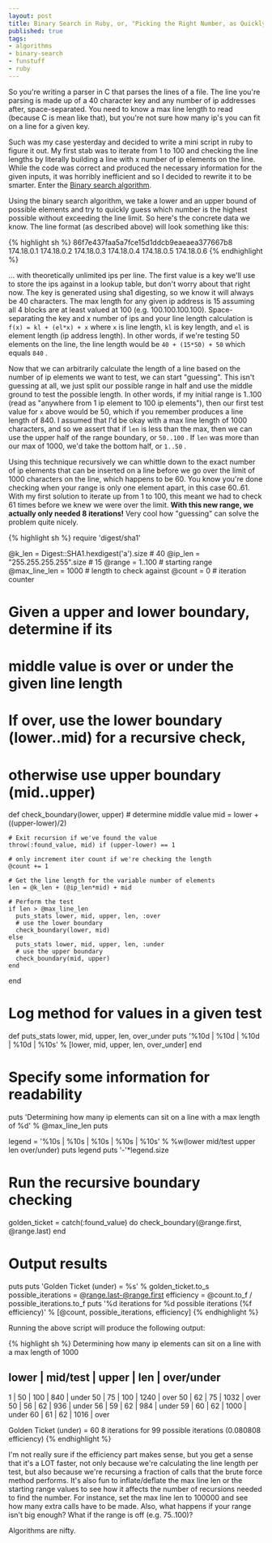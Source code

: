 ```yaml
---
layout: post
title: Binary Search in Ruby, or, "Picking the Right Number, as Quickly as Possible"
published: true
tags:
- algorithms
- binary-search
- funstuff
- ruby
---
```

So you're writing a parser in C that parses the lines of a file. The line you're parsing is made up of a 40 character key and any number of ip addresses after, space-separated. You need to know a max line length to read (because C is mean like that), but you're not sure how many ip's you can fit on a line for a given key.

Such was my case yesterday and decided to write a mini script in ruby to figure it out. My first stab was to iterate from 1 to 100 and checking the line lengths by literally building a line with x number of ip elements on the line. While the code was correct and produced the necessary information for the given inputs, it was horribly inefficient and so I decided to rewrite it to be smarter. Enter the [Binary search algorithm](http://en.wikipedia.org/wiki/Binary_search_algorithm "Binary Search Algorithm").

Using the binary search algorithm, we take a lower and an upper bound of possible elements and try to quickly guess which number is the highest possible without exceeding the line limit. So here's the concrete data we know. The line format (as described above) will look something like this:

{% highlight sh %}
  86f7e437faa5a7fce15d1ddcb9eaeaea377667b8 174.18.0.1 174.18.0.2 174.18.0.3 174.18.0.4 174.18.0.5 174.18.0.6
{% endhighlight %}

... with theoretically unlimited ips per line. The first value is a key we'll use to store the ips against in a lookup table, but don't worry about that right now. The key is generated using sha1 digesting, so we know it will always be 40 characters. The max length for any given ip address is 15 assuming all 4 blocks are at least valued at 100 (e.g. 100.100.100.100). Space-separating the key and x number of ips and your line length calculation is `f(x) = kl + (el*x) + x` where `x` is line length, `kl` is key length, and `el` is element length (ip address length). In other words, if we're testing 50 elements on the line, the line length would be `40 + (15*50) + 50` which equals `840` .

Now that we can arbitrarily calculate the length of a line based on the number of ip elements we want to test, we can start "guessing". This isn't guessing at all, we just split our possible range in half and use the middle ground to test the possible length. In other words, if my initial range is 1..100 (read as "anywhere from 1 ip element to 100 ip elements"), then our first test value for `x` above would be 50, which if you remember produces a line length of 840. I assumed that I'd be okay with a max line length of 1000 characters, and so we assert that if `len` is less than the max, then we can use the upper half of the range boundary, or `50..100` . If `len` was more than our max of 1000, we'd take the bottom half, or `1..50` .

Using this technique recursively we can whittle down to the exact number of ip elements that can be inserted on a line before we go over the limit of 1000 characters on the line, which happens to be 60. You know you're done checking when your range is only one element apart, in this case 60..61. With my first solution to iterate up from 1 to 100, this meant we had to check 61 times before we knew we were over the limit. **With this new range, we actually only needed 8 iterations!** Very cool how "guessing" can solve the problem quite nicely.

{% highlight sh %}
  require 'digest/sha1'

  @k_len = Digest::SHA1.hexdigest('a').size # 40
  @ip_len = "255.255.255.255".size # 15
  @range = 1..100 # starting range
  @max_line_len = 1000 # length to check against
  @count = 0 # iteration counter

  # Given a upper and lower boundary, determine if its
  # middle value is over or under the given line length
  # If over, use the lower boundary (lower..mid) for a recursive check,
  # otherwise use upper boundary (mid..upper)
  def check_boundary(lower, upper)
    # determine middle value
    mid = lower + ((upper-lower)/2)

    # Exit recursion if we've found the value
    throw(:found_value, mid) if (upper-lower) == 1

    # only increment iter count if we're checking the length
    @count += 1

    # Get the line length for the variable number of elements
    len = @k_len + (@ip_len*mid) + mid

    # Perform the test
    if len > @max_line_len
      puts_stats lower, mid, upper, len, :over
      # use the lower boundary
      check_boundary(lower, mid)
    else
      puts_stats lower, mid, upper, len, :under
      # use the upper boundary
      check_boundary(mid, upper)
    end
  end

  # Log method for values in a given test
  def puts_stats lower, mid, upper, len, over_under
    puts '%10d | %10d | %10d | %10d | %10s' % [lower, mid, upper, len, over_under]
  end

  # Specify some information for readability
  puts 'Determining how many ip elements can sit on a line with a max length of %d' % @max_line_len
  puts

  legend = '%10s | %10s | %10s | %10s | %10s' % %w(lower mid/test upper len over/under)
  puts legend
  puts '-'*legend.size

  # Run the recursive boundary checking
  golden_ticket = catch(:found_value) do
    check_boundary(@range.first, @range.last)
  end

  # Output results

  puts
  puts 'Golden Ticket (under) = %s' % golden_ticket.to_s
  possible_iterations = @range.last-@range.first
  efficiency = @count.to_f / possible_iterations.to_f
  puts '%d iterations for %d possible iterations (%f efficiency)' % [@count, possible_iterations, efficiency]
{% endhighlight %}

Running the above script will produce the following output:

{% highlight sh %}
  Determining how many ip elements can sit on a line with a max length of 1000

  lower | mid/test | upper | len | over/under
  --------------------------------------------------------------
  1 | 50 | 100 | 840 | under
  50 | 75 | 100 | 1240 | over
  50 | 62 | 75 | 1032 | over
  50 | 56 | 62 | 936 | under
  56 | 59 | 62 | 984 | under
  59 | 60 | 62 | 1000 | under
  60 | 61 | 62 | 1016 | over

  Golden Ticket (under) = 60
  8 iterations for 99 possible iterations (0.080808 efficiency)
{% endhighlight %}

I'm not really sure if the efficiency part makes sense, but you get a sense that it's a LOT faster, not only because we're calculating the line length per test, but also because we're recursing a fraction of calls that the brute force method performs. It's also fun to inflate/deflate the max line len or the starting range values to see how it affects the number of recursions needed to find the number. For instance, set the max line len to 100000 and see how many extra calls have to be made. Also, what happens if your range isn't big enough? What if the range is off (e.g. 75..100)?

Algorithms are nifty.

